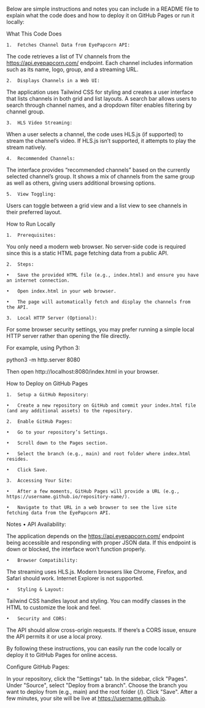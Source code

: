 Below are simple instructions and notes you can include in a README file to explain what the code does and how to deploy it on GitHub Pages or run it locally:

What This Code Does

	1.	Fetches Channel Data from EyePapcorn API:
The code retrieves a list of TV channels from the https://api.eyepapcorn.com/ endpoint. Each channel includes information such as its name, logo, group, and a streaming URL.

	2.	Displays Channels in a Web UI:

The application uses Tailwind CSS for styling and creates a user interface that lists channels in both grid and list layouts. A search bar allows users to search through channel names, and a dropdown filter enables filtering by channel group.

	3.	HLS Video Streaming:

When a user selects a channel, the code uses HLS.js (if supported) to stream the channel’s video. If HLS.js isn’t supported, it attempts to play the stream natively.

	4.	Recommended Channels:

The interface provides “recommended channels” based on the currently selected channel’s group. It shows a mix of channels from the same group as well as others, giving users additional browsing options.

	5.	View Toggling:

Users can toggle between a grid view and a list view to see channels in their preferred layout.

How to Run Locally

	1.	Prerequisites:

You only need a modern web browser. No server-side code is required since this is a static HTML page fetching data from a public API.

	2.	Steps:

	•	Save the provided HTML file (e.g., index.html) and ensure you have an internet connection.

	•	Open index.html in your web browser.

	•	The page will automatically fetch and display the channels from the API.

	3.	Local HTTP Server (Optional):

For some browser security settings, you may prefer running a simple local HTTP server rather than opening the file directly.

For example, using Python 3:

python3 -m http.server 8080

Then open http://localhost:8080/index.html in your browser.

How to Deploy on GitHub Pages

	1.	Setup a GitHub Repository:

	•	Create a new repository on GitHub and commit your index.html file (and any additional assets) to the repository.

	2.	Enable GitHub Pages:

	•	Go to your repository’s Settings.

	•	Scroll down to the Pages section.

	•	Select the branch (e.g., main) and root folder where index.html resides.

	•	Click Save.

	3.	Accessing Your Site:

	•	After a few moments, GitHub Pages will provide a URL (e.g., https://username.github.io/repository-name/).

	•	Navigate to that URL in a web browser to see the live site fetching data from the EyePapcorn API.

Notes
	•	API Availability:

The application depends on the https://api.eyepapcorn.com/ endpoint being accessible and responding with proper JSON data. If this endpoint is down or blocked, the interface won’t function properly.

	•	Browser Compatibility:

The streaming uses HLS.js. Modern browsers like Chrome, Firefox, and Safari should work. Internet Explorer is not supported.

	•	Styling & Layout:

Tailwind CSS handles layout and styling. You can modify classes in the HTML to customize the look and feel.

	•	Security and CORS:

The API should allow cross-origin requests. If there’s a CORS issue, ensure the API permits it or use a local proxy.

By following these instructions, you can easily run the code locally or deploy it to GitHub Pages for online access.

Configure GitHub Pages:

In your repository, click the "Settings" tab.
In the sidebar, click "Pages".
Under "Source", select "Deploy from a branch".
Choose the branch you want to deploy from (e.g., main) and the root folder (/).
Click "Save".
After a few minutes, your site will be live at https://username.github.io.